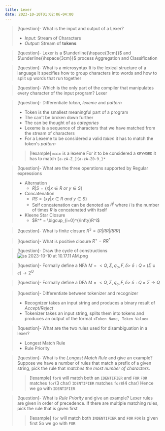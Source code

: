 ```yaml
---
title: Lexer
date: 2023-10-10T01:02:06-04:00
---
```


> [!question]- What is the input and output of a Lexer?
> - *Input:* Stream of Characters
> - *Output:* Stream of **tokens**

> [!question]- Lexer is a $\underline{\hspace{3cm}}$ and  $\underline{\hspace{3cm}}$ process
> Aggregation and Classification

> [!question]- What is a microsyntax
> It is the lexical structure of a language
> It specifies how to group characters into words and how to split up words that run together

> [!question]- Which is the only part of the compiler that manipulates every character of the input program?
> Lexer

> [!question]- Differentiate *token*, *lexeme* and *pattern*
> - Token is the smallest meaningful part of a program
> - The can't be broken down further
> - The can be thought of as *categories*
> - Lexeme is a sequence of characters that we have matched from the stream of characters
> - For a Lexeme to be considered a valid *token* it has to match the token's *pattern*
> > [!example]
> > `main` is a lexeme
> > For it to be considered a `KEYWORD` it has to match `[a-zA-Z_]{a-zA-Z0-9_}*`

> [!question]- What are the three operations supported by Regular expressions
> - Alternation
> 	- $R | S = \{x | x \in R\ or\ y \in S\}$
> - Concatenation
> 	- $RS = \{xy |x \in R\ and\ y \in S\}$
> 	- Self concatenation can be denoted as $R^i$ where $i$ is the number of times $R$ is concatenated with itself
> - Kleene Star Closure
> 	- $R^* = \bigcup_{i=0}^{\infty}R^i$

> [!question]- What is finite closure
> $R^3 = \{R | RR |RRR\}$

> [!question]- What is positive closure
> $R^+ = RR^*$

> [!question]- Draw the cycle of constructions
> ![ss 2023-10-10 at 10.17.11 AM.png](ss%202023-10-10%20at%2010.17.11 AM.png)

> [!question]- Formally define a NFA
> $M = <Q, \Sigma, q_o, F, \delta>$
> $\delta: Q \times (\Sigma \cup \varepsilon) \rightarrow 2^Q$

> [!question]- Formally define a DFA
> $M = <Q, \Sigma, q_o, F, \delta>$
> $\delta: Q \times \Sigma \rightarrow Q$

> [!question]- Differentiate between tokenizer and recognizer
> - Recognizer takes an input string and produces a binary result of *Accept/Reject*
> - Tokenizer takes an input string, splits them into tokens and produces an output of the format `<Token Name, Token Value>`

> [!question]- What are the two rules used for disambiguation in a lexer?
> - Longest Match Rule
> - Rule Priority

> [!question]- What is the *Longest Match Rule* and give an example?
> Suppose we have a number of rules that match a prefix of a given string, pick the rule that *matches the most number of characters*.
> > [!example]
> > `for8` will match both an `IDENTIFIER` and `FOR`
> > `FOR` matches `for`(3 char)
> > `IDENTIFIER` matches `for8`(4 char)
> > Hence we go with `IDENTIFIER`

> [!question]- What is *Rule Priority* and give an example?
> Lexer rules are given in order of precedence. If there are multiple matching rules, pick the rule that is given first
> > [!example]
> > `for` will match both `INDENTIFIER` and `FOR`
> > `FOR` is given first
> > So we go with `FOR`
